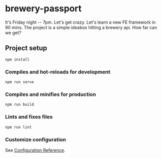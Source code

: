 # brewery-passport
It's Friday night -- 7pm. Let's get crazy. Let's learn a new  FE framework in 90 mins. The project is a simple ideabox hitting a brewery api. How far can we get?

## Project setup
```
npm install
```

### Compiles and hot-reloads for development
```
npm run serve
```

### Compiles and minifies for production
```
npm run build
```

### Lints and fixes files
```
npm run lint
```

### Customize configuration
See [Configuration Reference](https://cli.vuejs.org/config/).
